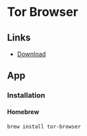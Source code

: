 # Tor Browser

## Links

- [Download](https://torproject.org/download/)

## App

### Installation

#### Homebrew

```sh
brew install tor-browser
```
